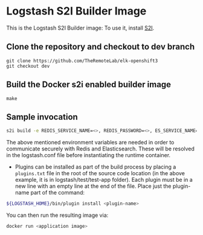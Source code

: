 
# Logstash S2I Builder Image

This is the Logstash S2I Builder image:
To use it, install [S2I](https://github.com/openshift/source-to-image).

## Clone the repository and checkout to dev branch
````
git clone https://github.com/TheRemoteLab/elk-openshift3
git checkout dev
````


## Build the Docker s2i enabled builder image

````
make
````

## Sample invocation
```sh
s2i build -e REDIS_SERVICE_NAME=<>, REDIS_PASSWORD=<>, ES_SERVICE_NAME=<>, ES_PASSWORD=<> https://github.com/TheRemoteLab/elk-openshift3#dev --context-dir=logstash/test/test-app logstash <application image>
```
The above mentioned environment variables are needed in order to communicate securely with Redis and Elasticsearch. These will be resolved in the logstash.conf file before instantiating the runtime container.

- Plugins can be installed as part of the build process by placing a `plugins.txt` file in the root of the source code location (in the above example, it is in logstash/test/test-app folder). Each plugin must be in a new line with an empty line at the end of the file. Place just the plugin-name part of the command:

```sh
${LOGSTASH_HOME}/bin/plugin install <plugin-name>
```

You can then run the resulting image via:
```sh
docker run <application image>
```
